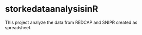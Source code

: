 # storkedataanalysisinR
This project analyze the data from REDCAP and SNIPR created as spreadsheet.
